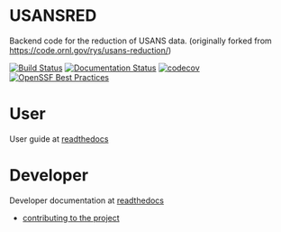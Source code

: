 # USANSRED
Backend code for the reduction of USANS data.
(originally forked from https://code.ornl.gov/rys/usans-reduction/)

<!-- Badges -->

[![Build Status](https://github.com/neutrons/usansred/actions/workflows/testing.yml/badge.svg?branch=next)](https://github.com/neutrons/usansred/actions/workflows/testing.yml?query=branch?next)
[![Documentation Status](https://readthedocs.org/projects/usansred/badge/?version=latest)](https://usansredreadthedocs.io/en/latest/?badge=latest)
[![codecov](https://codecov.io/gh/neutrons/usansred/branch/next/graph/badge.svg)](https://codecov.io/gh/neutrons/usansred/tree/next)
[![OpenSSF Best Practices](https://www.bestpractices.dev/projects/8712/badge)](https://www.bestpractices.dev/projects/8712)
<!-- End Badges -->

# User

User guide at [readthedocs](https://usansred.readthedocs.io/en/latest)

# Developer

Developer documentation at [readthedocs](https://usansred.readthedocs.io/en/latest)

- [contributing to the project](https://usansred.readthedocs.io/en/latest/source/contributing.html)
